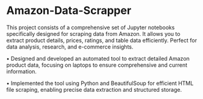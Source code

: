 # Amazon-Data-Scrapper
This project consists of a comprehensive set of Jupyter notebooks specifically designed for scraping data from Amazon. It allows you to extract product details, prices, ratings, and table data efficiently. Perfect for data analysis, research, and e-commerce insights.


•	Designed and developed an automated tool to extract detailed Amazon product data, focusing on
laptops to ensure comprehensive and current information.




•	Implemented the tool using Python and BeautifulSoup for efficient HTML file scraping, enabling precise data extraction and structured storage.
